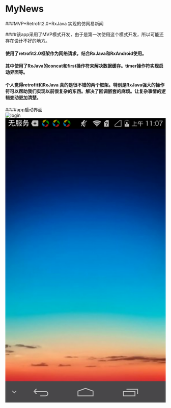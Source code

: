 # MyNews
###MVP+Retrofit2.0+RxJava 实现的仿网易新闻

####该app采用了MVP模式开发，由于是第一次使用这个模式开发，所以可能还存在设计不好的地方。<br>
####  使用了retrofit2.0框架作为网络请求，结合RxJava和RxAndroid使用。
####  其中使用了RxJava的concat和first操作符来解决数据缓存。timer操作符实现启动界面等。<br>

####  个人觉得retrofit和RxJava 真的是很不错的两个框架。特别是RxJava强大的操作符可以帮助我们实现以前很复杂的东西。解决了回调嵌套的麻烦。让复杂事情的逻辑变动更加清楚。<br>

####app启动界面<br>
![login](https://github.com/jiangML/MyNews/raw/master/login.png)
![](https://github.com/jiangML/MyNews/blob/master/raw/master/login.png)